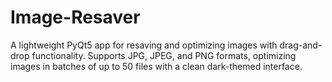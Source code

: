 # Image-Resaver
A lightweight PyQt5 app for resaving and optimizing images with drag-and-drop functionality. Supports JPG, JPEG, and PNG formats, optimizing images in batches of up to 50 files with a clean dark-themed interface.
